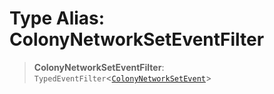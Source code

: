 # Type Alias: ColonyNetworkSetEventFilter

> **ColonyNetworkSetEventFilter**: `TypedEventFilter`\<[`ColonyNetworkSetEvent`](ColonyNetworkSetEvent.md)\>

